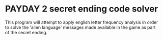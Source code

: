 # PAYDAY 2 secret ending code solver
This program will attempt to apply english letter frequency analysis in order to solve
the 'alien language' messages made available in the game as part of the secret ending.